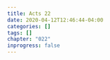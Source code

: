 ```yaml
---
title: Acts 22
date: 2020-04-12T12:46:44-04:00
categories: []
tags: []
chapter: "022"
inprogress: false
---
```


